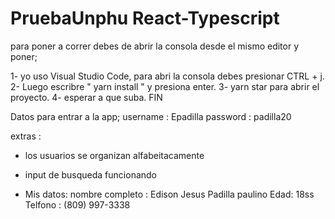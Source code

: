 # PruebaUnphu React-Typescript
para poner a correr debes de abrir la consola desde el mismo editor y poner;

1- yo uso Visual Studio Code, para abri la consola debes presionar CTRL + j.
2- Luego escribre " yarn install " y presiona enter.
3- yarn star para abrir el proyecto.
4- esperar a que suba. FIN

Datos para entrar a la app; 
 username : Epadilla 
 password : padilla20


 extras : 
* los usuarios se organizan alfabeitacamente
* input de busqueda funcionando

* Mis datos: 
nombre completo :  Edison Jesus Padilla paulino 
Edad:  18ss
Telfono : (809) 997-3338